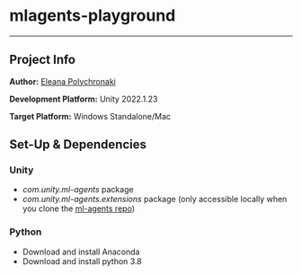 # mlagents-playground

---

## Project Info

**Author:** 
[Eleana Polychronaki](https://github.com/EleanaPol)

**Development Platform:**
Unity 2022.1.23

**Target Platform:**
Windows Standalone/Mac

## Set-Up & Dependencies
### Unity
* *com.unity.ml-agents* package
* *com.unity.ml-agents.extensions* package (only accessible locally when you clone the [ml-agents repo](https://github.com/Unity-Technologies/ml-agents))
### Python
* Download and install Anaconda
* Download and install python 3.8
